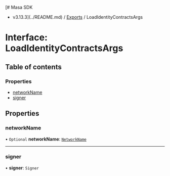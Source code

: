 [# Masa SDK
 - v3.13.3](../README.md) / [Exports](../modules.md) / LoadIdentityContractsArgs

# Interface: LoadIdentityContractsArgs

## Table of contents

### Properties

- [networkName](LoadIdentityContractsArgs.md#networkname)
- [signer](LoadIdentityContractsArgs.md#signer)

## Properties

### networkName

• `Optional` **networkName**: [`NetworkName`](../modules.md#networkname)

___

### signer

• **signer**: `Signer`
